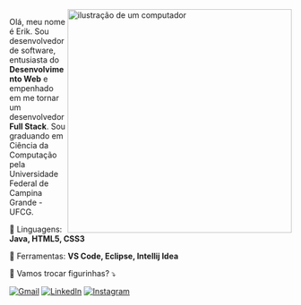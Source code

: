 <img src="https://raw.githubusercontent.com/MicaelliMedeiros/micaellimedeiros/master/image/computer-illustration.png" alt="ilustração de um computador" min-width="400px" max-width="400px" width="400px" align="right">

<p align="left">
  Olá, meu nome é Erik. Sou desenvolvedor de software, entusiasta do <strong>Desenvolvimento Web</strong> e empenhado em me tornar um desenvolvedor <strong>Full Stack</strong>. Sou graduando em Ciência da Computação pela Universidade Federal de Campina Grande - UFCG.
</p>

<p align="left">
  🦄 Linguagens: <strong>Java, HTML5, CSS3</strong>
</p>

<p align="left">
  💼 Ferramentas: <strong>VS Code, Eclipse, Intellij Idea</strong>
</p>

<p align="left">
  💌 Vamos trocar figurinhas? ⤵️
</p>

<p align="left">
  <a href="mailto:erikdinizbeserra@gmail.com" title="Gmail">
  <img src="https://img.shields.io/badge/-Gmail-FF0000?style=flat-square&labelColor=FF0000&logo=gmail&logoColor=white&link=LINK-DO-SEU-GMAIL" alt="Gmail"/></a>
  <a href="https://www.linkedin.com/in/erikdiniz" title="LinkedIn">
  <img src="https://img.shields.io/badge/-Linkedin-0e76a8?style=flat-square&logo=Linkedin&logoColor=white&link=LINK-DO-SEU-LINKEDIN" alt="LinkedIn"/></a>
  <a href="https://www.instagram.com/erik_diniz_" title="Instagram">
  <img src="https://img.shields.io/badge/-Instagram-DF0174?style=flat-square&labelColor=DF0174&logo=instagram&logoColor=white&link=LINK-DO-SEU-INSTAGRAM" alt="Instagram"/></a>
</p>
